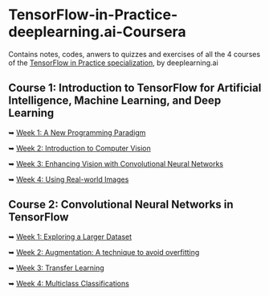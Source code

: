 # TensorFlow-in-Practice-deeplearning.ai-Coursera
Contains notes, codes, anwers to quizzes and exercises of all the 4 courses of the [TensorFlow in Practice specialization](https://www.coursera.org/specializations/tensorflow-in-practice?), by deeplearning.ai

## Course 1: Introduction to TensorFlow for Artificial Intelligence, Machine Learning, and Deep Learning

➥ [Week 1: A New Programming Paradigm][1]

➥ [Week 2: Introduction to Computer Vision][2]

➥ [Week 3: Enhancing Vision with Convolutional Neural Networks][3]

➥ [Week 4: Using Real-world Images][4]

## Course 2: Convolutional Neural Networks in TensorFlow

➥ [Week 1: Exploring a Larger Dataset][5]

➥ [Week 2: Augmentation: A technique to avoid overfitting][6]

➥ [Week 3: Transfer Learning][7]

➥ [Week 4: Multiclass Classifications][8]

[1]: https://github.com/Anacoder1/TensorFlow-in-Practice-deeplearning.ai-Coursera/tree/master/Course%201%20-%20Introduction%20to%20TensorFlow%20for%20AI%2C%20ML%20and%20DL/Week%201
[2]: https://github.com/Anacoder1/TensorFlow-in-Practice-deeplearning.ai-Coursera/tree/master/Course%201%20-%20Introduction%20to%20TensorFlow%20for%20AI%2C%20ML%20and%20DL/Week%202
[3]: https://github.com/Anacoder1/TensorFlow-in-Practice-deeplearning.ai-Coursera/tree/master/Course%201%20-%20Introduction%20to%20TensorFlow%20for%20AI%2C%20ML%20and%20DL/Week%203
[4]: https://github.com/Anacoder1/TensorFlow-in-Practice-deeplearning.ai-Coursera/tree/master/Course%201%20-%20Introduction%20to%20TensorFlow%20for%20AI%2C%20ML%20and%20DL/Week%204
[5]: https://github.com/Anacoder1/TensorFlow-in-Practice-deeplearning.ai-Coursera/tree/master/Course%202%20-%20Convolutional%20Neural%20Networks%20in%20TensorFlow/Week%201
[6]: https://github.com/Anacoder1/TensorFlow-in-Practice-deeplearning.ai-Coursera/tree/master/Course%202%20-%20Convolutional%20Neural%20Networks%20in%20TensorFlow/Week%202
[7]: https://github.com/Anacoder1/TensorFlow-in-Practice-deeplearning.ai-Coursera/tree/master/Course%202%20-%20Convolutional%20Neural%20Networks%20in%20TensorFlow/Week%203
[8]: https://github.com/Anacoder1/TensorFlow-in-Practice-deeplearning.ai-Coursera/tree/master/Course%202%20-%20Convolutional%20Neural%20Networks%20in%20TensorFlow/Week%204
